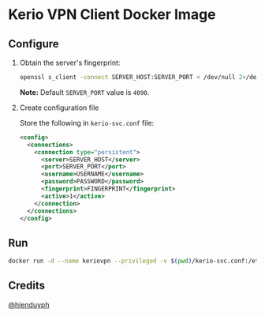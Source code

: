 # Kerio VPN Client Docker Image

## Configure

1. Obtain the server's fingerprint:

   ```bash
   openssl s_client -connect SERVER_HOST:SERVER_PORT < /dev/null 2>/dev/null | openssl x509 -fingerprint -md5 -noout -in /dev/stdin
   ```

   **Note:** Default `SERVER_PORT` value is `4090`.

2. Create configuration file

   Store the following in `kerio-svc.conf` file:

   ```xml
   <config>
     <connections>
       <connection type="persistent">
         <server>SERVER_HOST</server>
         <port>SERVER_PORT</port>
         <username>USERNAME</username>
         <password>PASSWORD</password>
         <fingerprint>FINGERPRINT</fingerprint>
         <active>1</active>
       </connection>
     </connections>
   </config>
   ```

## Run

```bash
docker run -d --name keriovpn --privileged -v $(pwd)/kerio-svc.conf:/etc/kerio-kvc.conf ghcr.io/xeptore/kvpnc
```

## Credits

[@hienduyph](https://github.com/hienduyph)
